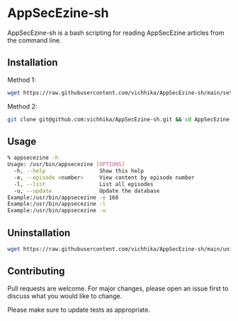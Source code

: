 # AppSecEzine-sh

AppSecEzine-sh is a bash scripting for reading AppSecEzine articles from the command line.

## Installation

Method 1:

```bash
wget https://raw.githubusercontent.com/vichhika/AppSecEzine-sh/main/setup.sh && sudo sh setup.sh && rm -rf setup.sh
```
Method 2:

```bash
git clone git@github.com:vichhika/AppSecEzine-sh.git && cd AppSecEzine-sh && sudo sh setup.sh
```

## Usage

```bash
% appsecezine -h
Usage: /usr/bin/appsecezine [OPTIONS]
  -h, --help                 Show this help
  -e, --episode <number>     View content by episode number
  -l, --list                 List all episodes
  -u, --update               Update the database
Example:/usr/bin/appsecezine -e 168
Example:/usr/bin/appsecezine -l
Example:/usr/bin/appsecezine -u

```
## Uninstallation

```bash
wget https://raw.githubusercontent.com/vichhika/AppSecEzine-sh/main/uninstall.sh && sudo sh uninstall.sh && rm -rf uninstall.sh
```

## Contributing
Pull requests are welcome. For major changes, please open an issue first to discuss what you would like to change.

Please make sure to update tests as appropriate.
